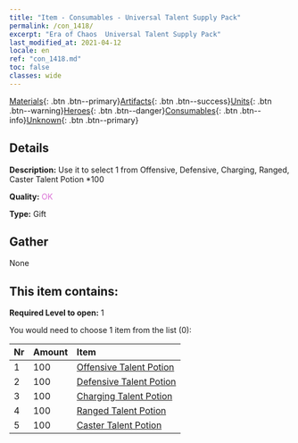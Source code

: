 ```yaml
---
title: "Item - Consumables - Universal Talent Supply Pack"
permalink: /con_1418/
excerpt: "Era of Chaos  Universal Talent Supply Pack"
last_modified_at: 2021-04-12
locale: en
ref: "con_1418.md"
toc: false
classes: wide
---
```

 [Materials](/){: .btn .btn--primary}[Artifacts](/Artifacts/){: .btn .btn--success}[Units](/Units/){: .btn .btn--warning}[Heroes](/Heroes/){: .btn .btn--danger}[Consumables](/Consumables/){: .btn .btn--info}[Unknown](/Unknown/){: .btn .btn--primary}

## Details
 **Description:** Use it to select 1 from Offensive, Defensive, Charging, Ranged, Caster Talent Potion *100

 **Quality:** <span style="color: #DA70D6">OK</span>

 **Type:** Gift

## Gather

  None

## This item contains:

 **Required Level to open:** 1

 You would need to choose 1 item from the list (0):

  | Nr | Amount |     Item    |
  |:---|:-------|:------------|
  | 1 | 100 | [Offensive Talent Potion](/Items/con_786/) | 
  | 2 | 100 | [Defensive Talent Potion](/Items/con_787/) | 
  | 3 | 100 | [Charging Talent Potion](/Items/con_788/) | 
  | 4 | 100 | [Ranged Talent Potion](/Items/con_789/) | 
  | 5 | 100 | [Caster Talent Potion](/Items/con_790/) | 
